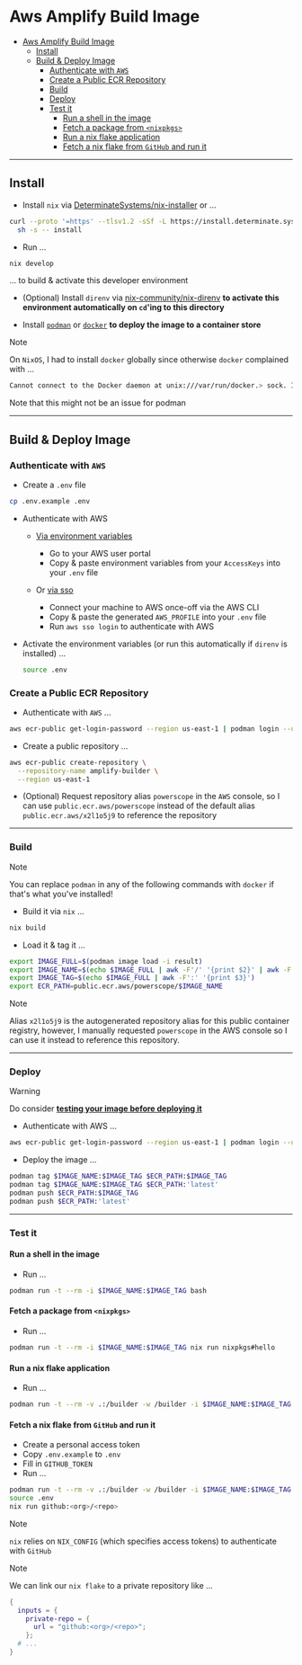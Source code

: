 # Aws Amplify Build Image

- [Aws Amplify Build Image](#aws-amplify-build-image)
  - [Install](#install)
  - [Build \& Deploy Image](#build--deploy-image)
    - [Authenticate with `AWS`](#authenticate-with-aws)
    - [Create a Public ECR Repository](#create-a-public-ecr-repository)
    - [Build](#build)
    - [Deploy](#deploy)
    - [Test it](#test-it)
      - [Run a shell in the image](#run-a-shell-in-the-image)
      - [Fetch a package from `<nixpkgs>`](#fetch-a-package-from-nixpkgs)
      - [Run a nix flake application](#run-a-nix-flake-application)
      - [Fetch a nix flake from `GitHub` and run it](#fetch-a-nix-flake-from-github-and-run-it)


---

## Install

- Install `nix` via [DeterminateSystems/nix-installer](https://github.com/DeterminateSystems/nix-installer) or ...

```sh
curl --proto '=https' --tlsv1.2 -sSf -L https://install.determinate.systems/nix | \
  sh -s -- install
```

- Run ...

```sh
nix develop
```

... to build & activate this developer environment

- (Optional) Install `direnv` via [nix-community/nix-direnv](https://github.com/nix-community/nix-direnv) **to activate this environment automatically on `cd`'ing to this directory**

- Install [`podman`](https://podman.io/docs/installation) or [`docker`](https://docs.docker.com/engine/install/) **to deploy the image to a container store**

> [!NOTE]
> On `NixOS`, I had to install `docker` globally since otherwise `docker` complained with ...
> ```sh
> Cannot connect to the Docker daemon at unix:///var/run/docker.> sock. Is the docker daemon running?
> ```
>
> Note that this might not be an issue for podman

---

## Build & Deploy Image


### Authenticate with `AWS`

- Create a `.env` file

```sh
cp .env.example .env
```

- Authenticate with AWS
  
  - [Via environment variables](https://docs.aws.amazon.com/cli/v1/userguide/cli-configure-envvars.html)

    - Go to your AWS user portal
    - Copy & paste environment variables from your `AccessKeys` into your `.env` file

  - Or [via sso](https://docs.aws.amazon.com/cli/latest/userguide/cli-configure-sso.html)

    - Connect your machine to AWS once-off via the AWS CLI
    - Copy & paste the generated `AWS_PROFILE` into your `.env` file
    - Run `aws sso login` to authenticate with AWS 

- Activate the environment variables (or run this automatically if `direnv` is installed) ...

  ```sh
  source .env
  ```

### Create a Public ECR Repository


- Authenticate with `AWS` ...

```sh
aws ecr-public get-login-password --region us-east-1 | podman login --username AWS --password-stdin public.ecr.aws
```

- Create a public repository ...

```sh
aws ecr-public create-repository \
  --repository-name amplify-builder \
  --region us-east-1
```

- (Optional) Request repository alias `powerscope` in the `AWS` console, so I can use `public.ecr.aws/powerscope` instead of the default alias `public.ecr.aws/x2l1o5j9` to reference the repository


---

### Build

> [!NOTE]
> You can replace `podman` in any of the following commands with `docker` if that's what you've installed!

- Build it via `nix` ...

```sh
nix build
```

- Load it & tag it ...

```sh
export IMAGE_FULL=$(podman image load -i result)
export IMAGE_NAME=$(echo $IMAGE_FULL | awk -F'/' '{print $2}' | awk -F':' '{print $1}')
export IMAGE_TAG=$(echo $IMAGE_FULL | awk -F':' '{print $3}')
export ECR_PATH=public.ecr.aws/powerscope/$IMAGE_NAME
```

> [!NOTE]
> Alias `x2l1o5j9` is the autogenerated repository alias for this public container registry, however, I manually requested `powerscope` in the AWS console so I can use it instead to reference this repository.


---

### Deploy

> [!WARNING]
> Do consider **[testing your image before deploying it](#test-it)** 

- Authenticate with AWS ...

```sh
aws ecr-public get-login-password --region us-east-1 | podman login --username AWS --password-stdin public.ecr.aws
```

- Deploy the image ...

```sh
podman tag $IMAGE_NAME:$IMAGE_TAG $ECR_PATH:$IMAGE_TAG
podman tag $IMAGE_NAME:$IMAGE_TAG $ECR_PATH:'latest'
podman push $ECR_PATH:$IMAGE_TAG
podman push $ECR_PATH:'latest'
```


---

### Test it

#### Run a shell in the image

- Run ...

```sh
podman run -t --rm -i $IMAGE_NAME:$IMAGE_TAG bash
```

#### Fetch a package from `<nixpkgs>`

- Run ...


```sh
podman run -t --rm -i $IMAGE_NAME:$IMAGE_TAG nix run nixpkgs#hello
```

#### Run a nix flake application

- Run ...

```sh
podman run -t --rm -v .:/builder -w /builder -i $IMAGE_NAME:$IMAGE_TAG nix run .#hello
```

#### Fetch a nix flake from `GitHub` and run it

- Create a personal access token
- Copy `.env.example` to `.env`
- Fill in `GITHUB_TOKEN`
- Run ...

```sh
podman run -t --rm -v .:/builder -w /builder -i $IMAGE_NAME:$IMAGE_TAG bash
source .env
nix run github:<org>/<repo>
```

> [!NOTE]
> `nix` relies on `NIX_CONFIG` (which specifies access tokens) to authenticate with `GitHub`

> [!NOTE]
> We can link our `nix flake` to a private repository like ...
> 
> ```nix
> {
>   inputs = {
>     private-repo = {
>       url = "github:<org>/<repo>";
>     };
>   # ...
> }
>
 
